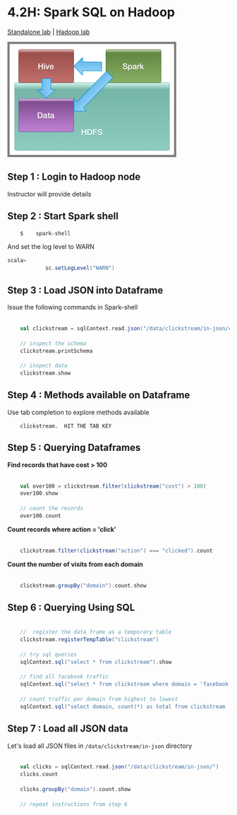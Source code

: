 <link rel='stylesheet' href='../assets/css/main.css'/>

# 4.2H: Spark SQL on Hadoop

[Standalone lab](4.2-sql.md) |   [Hadoop lab](4.2H-spark-sql-hadoop.md)


<img src="../assets/images/spark-and-hadoop-1.png" style="border: 5px solid grey ; max-width:100%;" />


## Step 1 : Login to Hadoop node
Instructor will provide details


## Step 2 : Start Spark shell

```bash
    $    spark-shell
```

And set the log level to WARN
```scala
scala> 
            sc.setLogLevel("WARN")
```


## Step 3 : Load JSON into Dataframe
Issue the following commands in Spark-shell

```scala

    val clickstream = sqlContext.read.json("/data/clickstream/in-json/clickstream.json")

    // inspect the schema
    clickstream.printSchema

    // inspect data
    clickstream.show
```

## Step 4 : Methods available on Dataframe
Use tab completion to explore methods available

```
    clickstream.  HIT THE TAB KEY
```


## Step 5 : Querying Dataframes

**Find records that have cost > 100**
```scala

    val over100 = clickstream.filter(clickstream("cost") > 100)
    over100.show

    // count the records
    over100.count
```

**Count records where action = 'click'**  
```scala

    clickstream.filter(clickstream("action") === "clicked").count
```

**Count the number of visits from each domain**    
```scala

    clickstream.groupBy("domain").count.show
```

## Step 6 : Querying Using SQL

```scala

    //  register the data frame as a temporary table
    clickstream.registerTempTable("clickstream")

    // try sql queries
    sqlContext.sql("select * from clickstream").show

    // find all facebook traffic
    sqlContext.sql("select * from clickstream where domain = 'facebook.com'").show

    // count traffic per domain from highest to lowest
    sqlContext.sql("select domain, count(*) as total from clickstream  group by domain order by total desc").show

```


## Step 7 : Load all JSON data
Let's load all JSON files in `/data/clickstream/in-json` directory

```scala

    val clicks = sqlContext.read.json("/data/clickstream/in-json/")
    clicks.count

    clicks.groupBy("domain").count.show

    // repeat instructions from step 6
```